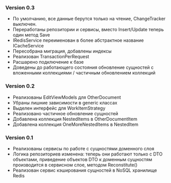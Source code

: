 ### Version 0.3
- По умолчанию, все данные берутся только на чтение, ChangeTracker выключен.
- Переработаны репозитории и сервисы, вместо Insert/Update теперь один метод Save
- IRedisService переименован в более абстрактное название ICacheService
- Пересобрана миграция, добавлены индексы
- Реализован TransactionPerRequest
- Расшарено подключение к базе
- Доведены до работающего состояния обновление сущностей с вложенными коллекциями / частичным обновлением коллекций


### Version 0.2
- Реализованы EditViewModels для OtherDocument
- Убраны лишние зависимости в generic классах
- Выделен интерфейс для WorkItemStrategy
- Реализовано частичное обновление сущностей
- Добавлена коллекция NestedItems в OtherDocumentItem
- Добавлена коллекция OneMoreNestedItems в NestedItem

### Version 0.1
- Реализованы сервисы по работе с сущностями доменного слоя
- Логика репозиториев изменена: теперь они работают только с DTO объектами, приведение объектов DTO к доменным сущностям производится в сервисном слое, методом Reconstitute()
- Реализован сервис кэширования сущностей в NoSQL хранилище Redis

